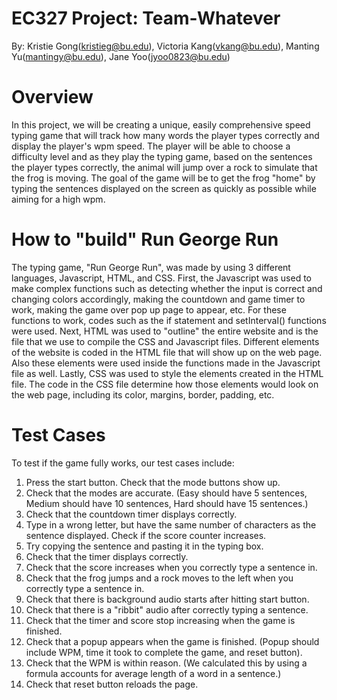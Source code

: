 # EC327 Project: Team-Whatever
By: Kristie Gong(kristieg@bu.edu), Victoria Kang(vkang@bu.edu), Manting Yu(mantingy@bu.edu), Jane Yoo(jyoo0823@bu.edu)

# Overview
In this project, we will be creating a unique, easily comprehensive speed typing game that will track how many words the player types correctly and display the player's wpm speed. The player will be able to choose a difficulty level and as they play the typing game, based on the sentences the player types correctly, the animal will jump over a rock to simulate that the frog is moving. The goal of the game will be to get the frog "home" by typing the sentences displayed on the screen as quickly as possible while aiming for a high wpm.

# How to "build" Run George Run
The typing game, "Run George Run", was made by using 3 different languages, Javascript, HTML, and CSS. First, the Javascript was used to make complex functions such as detecting whether the input is correct and changing colors accordingly, making the countdown and game timer to work, making the game over pop up page to appear, etc. For these functions to work, codes such as the if statement and setInterval() functions were used. Next, HTML was used to "outline" the entire website and is the file that we use to compile the CSS and Javascript files. Different elements of the website is coded in the HTML file that will show up on the web page. Also these elements were used inside the functions made in the Javascript file as well. Lastly, CSS was used to style the elements created in the HTML file. The code in the CSS file determine how those elements would look on the web page, including its color, margins, border, padding, etc. 

# Test Cases
To test if the game fully works, our test cases include:
1.	Press the start button. Check that the mode buttons show up.
2.	Check that the modes are accurate. (Easy should have 5 sentences, Medium should have 10 sentences, Hard should have 15 sentences.)
3.	Check that the countdown timer displays correctly.
4.	Type in a wrong letter, but have the same number of characters as the sentence displayed. Check if the score counter increases. 
5.	Try copying the sentence and pasting it in the typing box.
6.	Check that the timer displays correctly.
7.	Check that the score increases when you correctly type a sentence in.
8.	Check that the frog jumps and a rock moves to the left when you correctly type a sentence in. 
9.	Check that there is background audio starts after hitting start button.
10.	Check that there is a "ribbit" audio after correctly typing a sentence.
11.	Check that the timer and score stop increasing when the game is finished.
12.	Check that a popup appears when the game is finished. (Popup should include WPM, time it took to complete the game, and reset button).
13.	Check that the WPM is within reason. (We calculated this by using a formula accounts for average length of a word in a sentence.)
14.	Check that reset button reloads the page.
